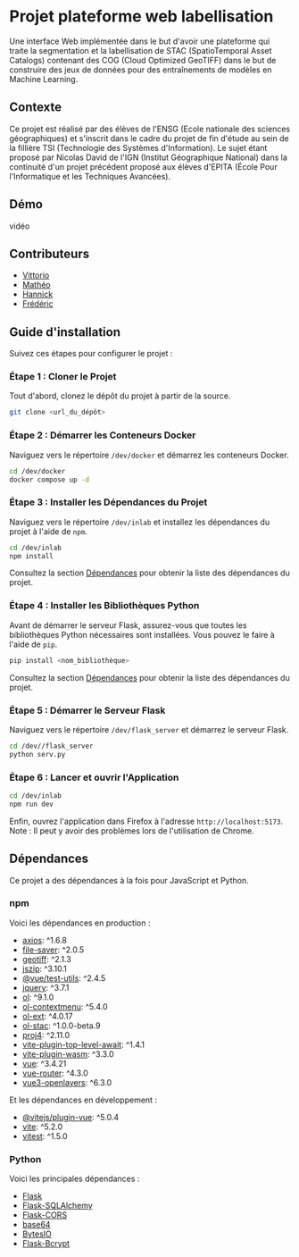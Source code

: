 # Projet plateforme web labellisation

Une interface Web implémentée dans le but d'avoir une plateforme qui traite la segmentation et la labellisation de STAC (SpatioTemporal Asset Catalogs) contenant des COG (Cloud Optimized GeoTIFF) dans le but de construire des jeux de données pour des entraînements de modèles en Machine Learning.

## Contexte

Ce projet est réalisé par des élèves de l'ENSG (Ecole nationale des sciences géographiques) et s'inscrit dans le cadre du projet de fin d'étude au sein de la fillière TSI (Technologie des Systèmes d'Information). Le sujet étant proposé par Nicolas David de l'IGN (Institut Géographique National) dans la continuité d'un projet précédent proposé aux élèves d'EPITA (École Pour l'Informatique et les Techniques Avancées).

## Démo

vidéo

## Contributeurs

- [Vittorio](https://github.com/ToffoluttiVittorio)
- [Mathéo](https://github.com/Matheoia)
- [Hannick](https://github.com/Hannick5)
- [Frédéric](https://github.com/Cirederf1)

## Guide d'installation

Suivez ces étapes pour configurer le projet :

### Étape 1 : Cloner le Projet

Tout d'abord, clonez le dépôt du projet à partir de la source.

```bash
git clone <url_du_dépôt>
```

### Étape 2 : Démarrer les Conteneurs Docker

Naviguez vers le répertoire `/dev/docker` et démarrez les conteneurs Docker.

```bash
cd /dev/docker
docker compose up -d
```

### Étape 3 : Installer les Dépendances du Projet

Naviguez vers le répertoire `/dev/inlab` et installez les dépendances du projet à l'aide de `npm`.

```bash
cd /dev/inlab
npm install
```

Consultez la section [Dépendances](#dépendances) pour obtenir la liste des dépendances du projet.

### Étape 4 : Installer les Bibliothèques Python

Avant de démarrer le serveur Flask, assurez-vous que toutes les bibliothèques Python nécessaires sont installées. Vous pouvez le faire à l'aide de `pip`.

```bash
pip install <nom_bibliothèque>
```

Consultez la section [Dépendances](#dépendances) pour obtenir la liste des dépendances du projet.

### Étape 5 : Démarrer le Serveur Flask

Naviguez vers le répertoire `/dev/flask_server` et démarrez le serveur Flask.

```bash
cd /dev//flask_server
python serv.py
```

### Étape 6 : Lancer et ouvrir l'Application

```bash
cd /dev/inlab
npm run dev
```

Enfin, ouvrez l'application dans Firefox à l'adresse `http://localhost:5173`. Note : Il peut y avoir des problèmes lors de l'utilisation de Chrome.

## Dépendances

Ce projet a des dépendances à la fois pour JavaScript et Python.

### npm

Voici les dépendances en production :

- [axios](https://www.npmjs.com/package/axios): ^1.6.8
- [file-saver](https://www.npmjs.com/package/file-saver): ^2.0.5
- [geotiff](https://www.npmjs.com/package/geotiff): ^2.1.3
- [jszip](https://www.npmjs.com/package/jszip): ^3.10.1
- [@vue/test-utils](https://www.npmjs.com/package/@vue/test-utils): ^2.4.5
- [jquery](https://www.npmjs.com/package/jquery): ^3.7.1
- [ol](https://www.npmjs.com/package/ol): ^9.1.0
- [ol-contextmenu](https://www.npmjs.com/package/ol-contextmenu): ^5.4.0
- [ol-ext](https://www.npmjs.com/package/ol-ext): ^4.0.17
- [ol-stac](https://www.npmjs.com/package/ol-stac): ^1.0.0-beta.9
- [proj4](https://www.npmjs.com/package/proj4): ^2.11.0
- [vite-plugin-top-level-await](https://www.npmjs.com/package/vite-plugin-top-level-await): ^1.4.1
- [vite-plugin-wasm](https://www.npmjs.com/package/vite-plugin-wasm): ^3.3.0
- [vue](https://www.npmjs.com/package/vue): ^3.4.21
- [vue-router](https://www.npmjs.com/package/vue-router): ^4.3.0
- [vue3-openlayers](https://www.npmjs.com/package/vue3-openlayers): ^6.3.0

Et les dépendances en développement :

- [@vitejs/plugin-vue](https://www.npmjs.com/package/@vitejs/plugin-vue): ^5.0.4
- [vite](https://www.npmjs.com/package/vite): ^5.2.0
- [vitest](https://www.npmjs.com/package/vitest): ^1.5.0

### Python

Voici les principales dépendances :

- [Flask](https://flask.palletsprojects.com/en/2.1.x/)
- [Flask-SQLAlchemy](https://flask-sqlalchemy.palletsprojects.com/en/2.x/)
- [Flask-CORS](https://flask-cors.readthedocs.io/en/latest/)
- [base64](https://docs.python.org/3/library/base64.html)
- [BytesIO](https://docs.python.org/3/library/io.html#io.BytesIO)
- [Flask-Bcrypt](https://flask-bcrypt.readthedocs.io/en/latest/)

